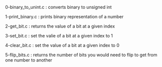 0-binary_to_unint.c : converts binary to unsigned int

1-print_binary.c : prints binary representation of a number

2-get_bit.c : returns the value of a bit at a given index

3-set_bit.c : set the valie of a bit at a given index to 1

4-clear_bit.c : set the value of a bit at a given index to 0

5-flip_bits.c : returns the number of bits you would need to flip to get from one number to another


